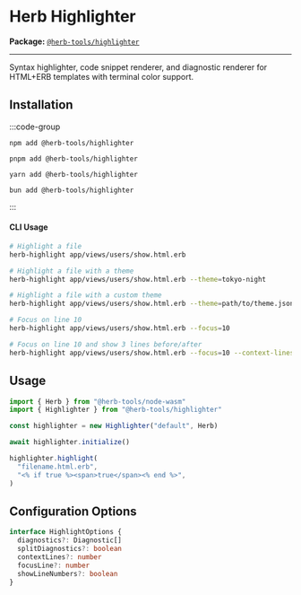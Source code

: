 # Herb Highlighter

**Package:** [`@herb-tools/highlighter`](https://www.npmjs.com/package/@herb-tools/highlighter)

---

Syntax highlighter, code snippet renderer, and diagnostic renderer for HTML+ERB templates with terminal color support.

## Installation

:::code-group

```shell [npm]
npm add @herb-tools/highlighter
```

```shell [pnpm]
pnpm add @herb-tools/highlighter
```

```shell [yarn]
yarn add @herb-tools/highlighter
```

```shell [bun]
bun add @herb-tools/highlighter
```

:::

#### CLI Usage

```bash
# Highlight a file
herb-highlight app/views/users/show.html.erb

# Highlight a file with a theme
herb-highlight app/views/users/show.html.erb --theme=tokyo-night

# Highlight a file with a custom theme
herb-highlight app/views/users/show.html.erb --theme=path/to/theme.json

# Focus on line 10
herb-highlight app/views/users/show.html.erb --focus=10

# Focus on line 10 and show 3 lines before/after
herb-highlight app/views/users/show.html.erb --focus=10 --context-lines=3
```

## Usage

```typescript
import { Herb } from "@herb-tools/node-wasm"
import { Highlighter } from "@herb-tools/highlighter"

const highlighter = new Highlighter("default", Herb)

await highlighter.initialize()

highlighter.highlight(
  "filename.html.erb",
  "<% if true %><span>true</span><% end %>",
)
```

## Configuration Options

```typescript
interface HighlightOptions {
  diagnostics?: Diagnostic[]
  splitDiagnostics?: boolean
  contextLines?: number
  focusLine?: number
  showLineNumbers?: boolean
}
```
